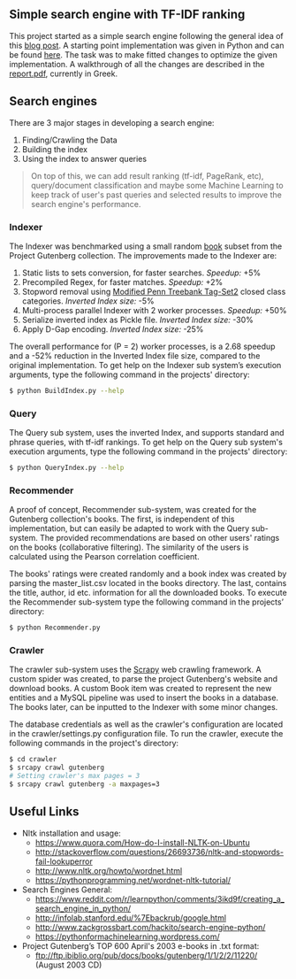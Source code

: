 ## Simple search engine with TF-IDF ranking

This project started as a simple search engine following the general idea of this [blog post](http://aakashjapi.com/fuckin-search-engines-how-do-they-work/). A starting point implementation was given in Python and can be found [here](./original-src). The task was to make fitted changes to optimize the given implementation. A walkthrough of all the changes are described in the [report.pdf](./report.pdf), currently in Greek.  

## Search engines

There are 3 major stages in developing a search engine:
1) Finding/Crawling the Data
2) Building the index
3) Using the index to answer queries

> On top of this, we can add result ranking (tf-idf, PageRank, etc), query/document classification and maybe some Machine Learning to keep track of user's past queries and selected results to improve the search engine's performance.

### Indexer

The Indexer was benchmarked using a small random [book](./books) subset from the Project Gutenberg collection. The improvements made to the Indexer are:

1) Static lists to sets conversion, for faster searches. *Speedup:* +5%
2) Precompiled Regex, for faster matches. *Speedup:* +2%
3) Stopword removal using [Modified Penn Treebank Tag-Set2](http://www.infogistics.com/tagset.html) closed class 
categories. *Inverted Index size:* -5%
4) Multi-process parallel Indexer with 2 worker processes. *Speedup:* +50%
5) Serialize inverted index as Pickle file. *Inverted Index size:* -30%
6) Apply D-Gap encoding. *Inverted Index size:* -25%

The overall performance for (P = 2) worker processes, is a 2.68 speedup and a -52% reduction in the Inverted Index file size, compared to the original implementation. To get help on the Indexer sub system’s execution arguments, type the following command in the projects' directory:

```bash
$ python BuildIndex.py --help
```

### Query

The Query sub system, uses the inverted Index, and supports standard and phrase queries, with tf-idf rankings. To get help on the Query sub system's execution arguments, type the following command in the projects' directory:

```bash
$ python QueryIndex.py --help
```

### Recommender

A proof of concept, Recommender sub-system, was created for the Gutenberg collection's books. The first, is independent of this implementation, but can easily be adapted to work with the Query sub-system. The provided recommendations are based on other users' ratings on the books (collaborative filtering). The similarity of the users is calculated using the Pearson correlation coefficient. 

The books' ratings were created randomly and a book index was created by parsing the master_list.csv located in the books directory. The last, contains the title, author, id etc. information for all the downloaded books. To execute the Recommender sub-system type the following command in the projects’ directory:

```bash
$ python Recommender.py
```

### Crawler

The crawler sub-system uses the [Scrapy](https://scrapy.org/) web crawling framework. A custom spider was created, to parse the project Gutenberg's website and download books. A custom Book item was created to represent the new entities and a MySQL pipeline was used to insert the books in a database. The books later, can be inputted to the Indexer with some minor changes.

The database credentials as well as the crawler's configuration are located in the crawler/settings.py configuration file. To run the crawler, execute the following commands in the project's directory:

```bash
$ cd crawler
$ srcapy crawl gutenberg
# Setting crawler's max pages = 3 
$ srcapy crawl gutenberg -a maxpages=3
```


## Useful Links
* Nltk installation and usage:
    - https://www.quora.com/How-do-I-install-NLTK-on-Ubuntu
    - http://stackoverflow.com/questions/26693736/nltk-and-stopwords-fail-lookuperror
    - http://www.nltk.org/howto/wordnet.html
    - https://pythonprogramming.net/wordnet-nltk-tutorial/
* Search Engines General:
    - https://www.reddit.com/r/learnpython/comments/3ikd9f/creating_a_search_engine_in_python/
    - http://infolab.stanford.edu/%7Ebackrub/google.html
    - http://www.zackgrossbart.com/hackito/search-engine-python/
    - https://pythonformachinelearning.wordpress.com/
* Project Gutenberg’s TOP 600 April's 2003 e-books in .txt format:
    - ftp://ftp.ibiblio.org/pub/docs/books/gutenberg/1/1/2/2/11220/	(August 2003 CD)

